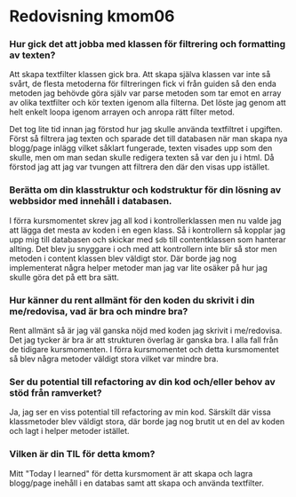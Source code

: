 ---
---
Redovisning kmom06
=========================

### Hur gick det att jobba med klassen för filtrering och formatting av texten?

Att skapa textfilter klassen gick bra. Att skapa själva klassen var inte så svårt, de flesta metoderna för filtreringen fick vi från guiden så den enda metoden jag behövde göra själv var parse metoden som tar emot en array av olika textfilter och kör texten igenom alla filterna. Det löste jag genom att helt enkelt loopa igenom arrayen och anropa rätt filter metod.

Det tog lite tid innan jag förstod hur jag skulle använda textfiltret i upgiften. Först så filtrera jag texten och sparade det till databasen när man skapa nya blogg/page inlägg vilket såklart fungerade, texten visades upp som den skulle, men om man sedan skulle redigera texten så var den ju i html. Då förstod jag att jag var tvungen att filtrera den där den visas upp istället.

### Berätta om din klasstruktur och kodstruktur för din lösning av webbsidor med innehåll i databasen.

I förra kursmomentet skrev jag all kod i kontrollerklassen men nu valde jag att lägga det mesta av koden i en egen klass. Så i kontrollern så kopplar jag upp mig till databasen och skickar med `$db` till contentklassen som hanterar allting. Det blev ju snyggare i och med att kontrollern inte blir så stor men metoden i content klassen blev väldigt stor. Där borde jag nog implementerat några helper metoder man jag var lite osäker på hur jag skulle göra det på ett bra sätt.

### Hur känner du rent allmänt för den koden du skrivit i din me/redovisa, vad är bra och mindre bra?

Rent allmänt så är jag väl ganska nöjd med koden jag skrivit i me/redovisa. Det jag tycker är bra är att strukturen överlag är ganska bra. I alla fall från de tidigare kursmomenten. I förra kursmomentet och detta kursmomentet så blev några metoder väldigt stora vilket var mindre bra.

### Ser du potential till refactoring av din kod och/eller behov av stöd från ramverket?

Ja, jag ser en viss potential till refactoring av min kod. Särskilt där vissa klassmetoder blev väldigt stora, där borde jag nog brutit ut en del av koden och lagt i helper metoder istället.

### Vilken är din TIL för detta kmom?

Mitt "Today I learned" för detta kursmoment är att skapa och lagra blogg/page inehåll i en databas samt att skapa och använda textfilter.  
